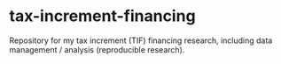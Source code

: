 tax-increment-financing
=======================

Repository for my tax increment (TIF) financing research, including data management / analysis (reproducible research).

